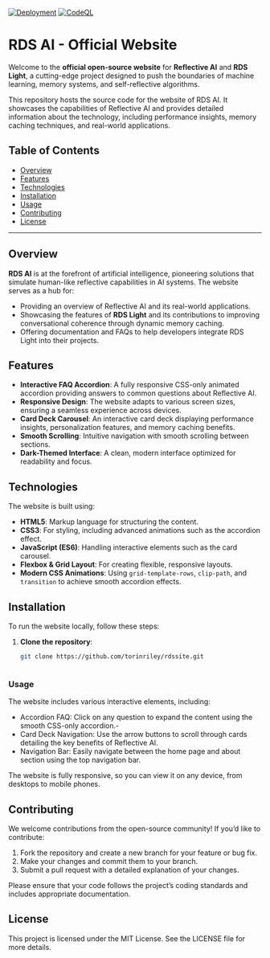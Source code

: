 [![Deployment](https://github.com/torinriley/rdssite-html-/actions/workflows/static.yml/badge.svg)](https://github.com/torinriley/rdssite-html-/actions/workflows/static.yml)
[![CodeQL](https://github.com/torinriley/rdssite/actions/workflows/github-code-scanning/codeql/badge.svg)](https://github.com/torinriley/rdssite/actions/workflows/github-code-scanning/codeql)
# RDS AI - Official Website

Welcome to the **official open-source website** for **Reflective AI** and **RDS Light**, a cutting-edge project designed to push the boundaries of machine learning, memory systems, and self-reflective algorithms.

This repository hosts the source code for the website of RDS AI. It showcases the capabilities of Reflective AI and provides detailed information about the technology, including performance insights, memory caching techniques, and real-world applications.

## Table of Contents

- [Overview](#overview)
- [Features](#features)
- [Technologies](#technologies)
- [Installation](#installation)
- [Usage](#usage)
- [Contributing](#contributing)
- [License](#license)

---

## Overview

**RDS AI** is at the forefront of artificial intelligence, pioneering solutions that simulate human-like reflective capabilities in AI systems. The website serves as a hub for:

- Providing an overview of Reflective AI and its real-world applications.
- Showcasing the features of **RDS Light** and its contributions to improving conversational coherence through dynamic memory caching.
- Offering documentation and FAQs to help developers integrate RDS Light into their projects.

## Features

- **Interactive FAQ Accordion**: A fully responsive CSS-only animated accordion providing answers to common questions about Reflective AI.
- **Responsive Design**: The website adapts to various screen sizes, ensuring a seamless experience across devices.
- **Card Deck Carousel**: An interactive card deck displaying performance insights, personalization features, and memory caching benefits.
- **Smooth Scrolling**: Intuitive navigation with smooth scrolling between sections.
- **Dark-Themed Interface**: A clean, modern interface optimized for readability and focus.

## Technologies

The website is built using:

- **HTML5**: Markup language for structuring the content.
- **CSS3**: For styling, including advanced animations such as the accordion effect.
- **JavaScript (ES6)**: Handling interactive elements such as the card carousel.
- **Flexbox & Grid Layout**: For creating flexible, responsive layouts.
- **Modern CSS Animations**: Using `grid-template-rows`, `clip-path`, and `transition` to achieve smooth accordion effects.

## Installation

To run the website locally, follow these steps:

1. **Clone the repository**:

   ```bash
   git clone https://github.com/torinriley/rdssite.git



### Usage

The website includes various interactive elements, including:

- Accordion FAQ: Click on any question to expand the content using the smooth CSS-only accordion.-
- Card Deck Navigation: Use the arrow buttons to scroll through cards detailing the key benefits of Reflective AI.
- Navigation Bar: Easily navigate between the home page and about section using the top navigation bar.

The website is fully responsive, so you can view it on any device, from desktops to mobile phones.

## Contributing

We welcome contributions from the open-source community! If you’d like to contribute:

1.	Fork the repository and create a new branch for your feature or bug fix.
2.	Make your changes and commit them to your branch.
3.	Submit a pull request with a detailed explanation of your changes.

Please ensure that your code follows the project’s coding standards and includes appropriate documentation.

## License

This project is licensed under the MIT License. See the LICENSE file for more details.


   
